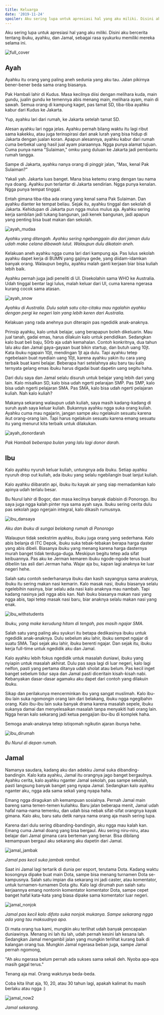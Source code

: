 ```yaml
---
title: Keluarga
date: '2019-11-24'
spoiler: Aku sering lupa untuk apresiasi hal yang aku miliki. Disini aku bercerita tentang ibuku, ayahku, dan Jamal, sebagai rasa syukurku memiliki mereka selama ini.
---
```


Aku sering lupa untuk apresiasi hal yang aku miliki. Disini aku bercerita tentang ibuku, ayahku, dan Jamal, sebagai rasa syukurku memiliki mereka selama ini.

![full_cover](full_cover_1.jpg)

## Ayah

Ayahku itu orang yang paling aneh sedunia yang aku tau. Jalan pikirnya bener-bener beda sama orang biasanya. 

Pak Hambali lahir di Kudus. Masa kecilnya diisi dengan melihara kuda, main gundu, jualin gundu ke temennya abis menang main, melihara ayam, main di sawah. Semua orang di kampung kaget, pas tamat SD, tiba-tiba ayahku kabur dari Kudus ke Jakarta.

Yup, ayahku lari dari rumah, ke Jakarta setelah tamat SD.

Alesan ayahku lari ngga jelas. Ayahku pernah bilang waktu itu lagi ribut sama kakekku, atau juga terinspirasi dari anak lurah yang bisa hidup di Jakarta dengan jualan koran. Apapun alesannya, ayahku kabur dari rumah cuma berbekal uang hasil jual ayam piaraannya. Ngga punya alamat tujuan. Cuma punya nama "Sulaiman," omku yang duluan ke Jakarta jadi pembantu rumah tangga.

Sampe di Jakarta, ayahku nanya orang di pinggir jalan, "Mas, kenal Pak Sulaiman?"

Yakali yah. Jakarta luas banget. Mana bisa ketemu orang dengan tau nama nya doang. Ayahku pun terlantar di Jakarta sendirian. Ngga punya kenalan. Ngga punya tempat tinggal.

Entah gimana tiba-tiba ada orang yang kenal sama Pak Sulaiman. Dan ayahku dianter ke tempat beliau. Sejak itu, ayahku tinggal dan sekolah di Jakarta. Kehidupan di Jakarta pun ngga mulus mulus aja. Ayahku sering kerja sambilan jadi tukang bangunan, jadi kenek bangunan, jadi apapun yang penting bisa buat makan dan sekolah.

![ayah_mudaa](ayah_muda.jpg)

*Ayahku yang ditengah. Ayahku sering ngebanggain dia dari jaman dulu udah make celana dibawah lutut. Walaupun dulu dikatain aneh.*

Kelakuan aneh ayahku ngga cuma lari dari kampung aja. Pas lulus sekolah ayahku dapet kerja di BUMN yang gajinya gede, yang diidam-idamkan banyak orang. Walaupun begitu, ayahku malah ganti kerjaan biar bisa kuliah lebih baik.

Ayahku pernah juga jadi peneliti di UI. Disekolahin sama WHO ke Australia. Udah tinggal bentar lagi lulus, malah keluar dari UI, cuma karena ngerasa kurang cocok sama atasan.

![ayah_snow](ayah_snow.jpg)

*Ayahku di Australia. Dulu salah satu cita-citaku mau ngalahin ayahku dengan pergi ke negeri lain yang lebih keren dari Australia.*

Kelakuan yang rada anehnya pun diterapin pas ngedidik anak-anaknya.

Prinsip ayahku, kalo untuk belajar, uang berapapun boleh dikeluarin. Mau jual tanah, gadai emas, harus dilakuin kalo untuk pendidikan. Sedangkan kalo buat beli baju, 50rb aja udah kemahalan. Contoh konkritnya, dua tahun lalu aku dan Jamal gaya-gayaan buat bikin startup, dan butuh uang 10jt. Kata ibuku ngapain 10jt, mendingan 1jt aja dulu. Tapi ayahku tetep ngebelaain buat nyediain uang 10jt, karena ayahku yakin itu cara yang terbaik buat kami belajar. Beberapa hari setelahnya aku baru tau kalo ternyata gelang emas ibuku harus digadai buat dapetin uang segitu haha.

Dari dulu saya dan Jamal selalu disuruh untuk belajar yang lebih dari yang lain. Kalo misalkan SD, kalo bisa udah ngerti pelarajan SMP. Pas SMP, kalo bisa udah ngerti pelajaran SMA. Pas SMA, kalo bisa udah ngerti pelajaran kuliah. Nah kalo kuliah?

Makanya sekarang walaupun udah kuliah, saya masih kadang-kadang di suruh ayah saya keluar kuliah. Bukannya ayahku ngga suka orang kuliah. Ayahku cuma mau ngajarin, jangan sampe aku ngelakuin sesuatu karena ikut orang-orang lain. Tapi harus ngelakuin sesuatu karena emang sesuatu itu yang menurut kita terbaik untuk dilakukan.

![ayah_donordarah](ayah_donordarah.jpg)

*Pak Hambali beberapa bulan yang lalu lagi donor darah.*

## Ibu

Kalo ayahku nyuruh keluar kuliah, untungnya ada ibuku. Setiap ayahku nyuruh drop out kuliah, ada ibuku yang selalu ngebilangin buat lanjut kuliah.

Kalo ayahku diibaratin api, ibuku itu kayak air yang siap memadamkan kalo apinya udah terlalu besar.

Bu Nurul lahir di Bogor, dan masa kecilnya banyak diabisin di Ponorogo. Ibu saya juga ngga kalah pinter nya sama ayah saya. Ibuku sering cerita dulu pas sekolah jago ngerjain integral, kalo dikasih rumusnya.

![ibu_dansaya](ibu_dansaya.jpg)

*Aku dan ibuku di sungai belakang rumah di Ponorogo*

Walaupun tidak seekstrim ayahku, ibuku juga orang yang sederhana. Kalo abis belanja di ITC Depok, ibuku suka tebak-tebakan berapa harga daster yang abis dibeli. Biasanya ibuku yang menang karena harga dasternya murah banget tidak terduga-duga. Meskipun begitu tetep ada sifat keibuannya. Pas aku ke Jerman kemaren ibuku ngode-ngode terus buat dibeliin tas asli dari Jerman haha. Wajar aja bu, kapan lagi anaknya ke luar negeri hehe.

Salah satu contoh sederhananya ibuku dan kasih sayangnya sama anaknya, ibuku itu sering makan nasi kemarin. Kalo masak nasi, ibuku biasanya selalu ngelebihin nasinya, biar selalu ada nasi kalo anaknya mau nambah. Tapi kadang nasinya jadi ngga abis kan. Nah ibuku biasanya makan nasi yang ngga abis, tapi tetep masak nasi baru, biar anaknya selalu makan nasi yang enak.

![ibu_withstudents](ibu_withstudents.jpg)

*Ibuku, yang make kerudung hitam di tengah, pas masih ngajar SMA.*

Salah satu yang paling aku syukuri itu betapa dedikasinya ibuku untuk ngedidik anak-anaknya. Dulu sebelum aku lahir, ibuku sempet ngajar di suatu SMA. Tapi sejak aku lahir, ibuku berenti ngajar. Dan sejak itu, ibuku kerja full-time untuk ngedidik aku dan Jamal.

Kalo ayahku lebih fokus ngedidik untuk masalah duniawi, ibuku yang nyiapin untuk masalah akhirat. Dulu pas saya lagi di luar negeri, kalo lagi nelfon, pasti yang pertama ditanya udah sholat atau belum. Pas kecil inget banget sebelum tidur saya dan Jamal pasti diceritain kisah-kisah nabi. Kebanyakan dasar-dasar agamaku aku dapet dari contoh yang dilakuin ibuku.

Sikap dan perilakunya mencerminkan ibu yang sangat muslimah. Kalo ibu-ibu lain suka ngomongin orang lain dari belakang, ibuku ngga ngegibahin orang. Kalo ibu-ibu lain suka banyak drama karena masalah sepele, ibuku sukanya damai dan menyelesaikan masalah tanpa menyakiti hati orang lain. Ngga heran kalo sekarang jadi ketua pengajian ibu-ibu di komplek haha.

Semoga anak-anaknya tetep istiqomah ngikutin ajaran ibunya hehe.

![ibu_dirumah](ibu_dirumah.jpg)

*Bu Nurul di depan rumah.*

## Jamal

Namanya saudara, kadang aku dan adekku Jamal suka dibanding-bandingin. Kalo kata ayahku, Jamal itu orangnya jago banget bergaulnya. Ayahku cerita, kalo ayahku nganter Jamal sekolah, pas sampe sekolah, pasti langsung banyak banget yang nyapa Jamal. Sedangkan kalo ayahku nganter aku, ngga ada sama sekali yang nyapa haha.

Emang ngga diragukan sih kemampuan sosialnya. Pernah Jamal main bareng sama temen-temen kuliahku. Baru jalan beberapa menit, Jamal udah hafal nama-nama temenku, dan udah bisa nebak sifat-sifat orangnya kayak gimana. Kalo aku, baru satu detik nanya nama orang aja masih sering lupa.

Karena dari dulu sering dibanding-bandingin, aku ngga mau kalah kan. Emang cuma Jamal doang yang bisa bergaul. Aku sering niru-niru, atau belajar dari Jamal gimana cara berteman yang benar. Bisa dibilang kemampuan bergaul aku sekarang aku dapetin dari Jamal. 

![jamal_jambak](jamal_jambak.jpg)

*Jamal pas kecil suka jambak rambut.*

Saat ini Jamal lagi tertarik di dunia per esport, terutama Dota. Kadang waktu kosongnya dipake buat main Dota, sampe bisa menang turnamen Dota se-kampusnya. Salah satu impian dia sekarang ini jadi caster, atau komentator, untuk turnamen-turnamen Dota gitu. Kalo lagi dirumah pun salah satu kerjaannya emang nontonin komentator komentator Dota, sampe cepet banget hafal kata-kata yang biasa dipake sama komentator luar negeri.

![jamal_nonjok](jamal_nonjok.jpg)

*Jamal pas kecil kalo difoto suka nonjok mukanya. Sampe sekarang ngga ada yang tau maksudnya apa.*

Di mata orang tua kami, mungkin aku terlihat udah banyak pencapaian duniawinya. Menang ini lah itu lah, udah pernah kesini lah kesana lah. Sedangkan Jamal mengambil jalan yang mungkin terlihat kurang baik di kalangan orang tua. Mungkin Jamal ngerasa beban juga, sampe Jamal pernah ngomong,

"Ah aku ngerasa belum pernah ada sukses sama sekali deh. Nyoba apa-apa masih gagal terus."

Tenang aja mal. Orang waktunya beda-beda. 

Coba kita lihat aja, 10, 20, atau 30 tahun lagi, apakah kalimat itu masih berlaku atau ngga :)

![jamal_now2](jamal_now2.jpg)

*Jamal sekarang.*